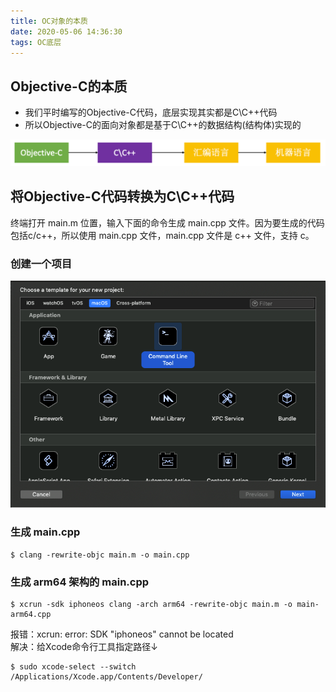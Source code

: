 ```yaml
---
title: OC对象的本质
date: 2020-05-06 14:36:30
tags: OC底层
---
```


## Objective-C的本质

* 我们平时编写的Objective-C代码，底层实现其实都是C\C++代码
* 所以Objective-C的面向对象都是基于C\C++的数据结构(结构体)实现的

![ObjectiveC_C_C++_汇编语言_机器语言](ObjectiveC_C_C++_汇编语言_机器语言.png)


## 将Objective-C代码转换为C\C++代码

终端打开 main.m 位置，输入下面的命令生成 main.cpp 文件。因为要生成的代码包括c/c++，所以使用 main.cpp 文件，main.cpp 文件是 c++ 文件，支持 c。

### 创建一个项目
![OC对象的本质](OC对象的本质.png)

### 生成 main.cpp
```
$ clang -rewrite-objc main.m -o main.cpp
```
### 生成 arm64 架构的 main.cpp  
```
$ xcrun -sdk iphoneos clang -arch arm64 -rewrite-objc main.m -o main-arm64.cpp
```
报错：xcrun: error: SDK "iphoneos" cannot be located  
解决：给Xcode命令行工具指定路径↓
```
$ sudo xcode-select --switch /Applications/Xcode.app/Contents/Developer/
```

